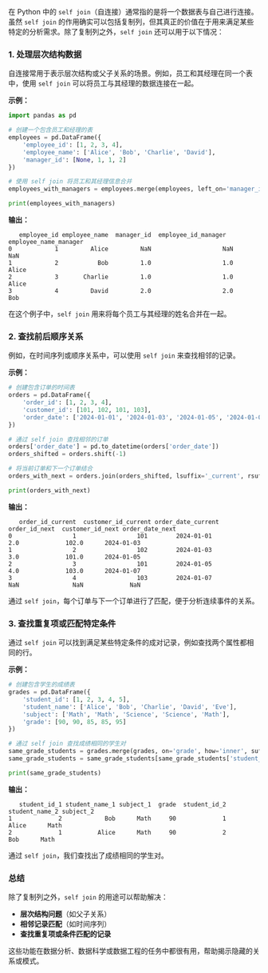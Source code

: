 在 Python 中的 `self join`（自连接）通常指的是将一个数据表与自己进行连接。虽然 `self join` 的作用确实可以包括复制列，但其真正的价值在于用来满足某些特定的分析需求。除了复制列之外，`self join` 还可以用于以下情况：

### 1. **处理层次结构数据**
自连接常用于表示层次结构或父子关系的场景。例如，员工和其经理在同一个表中，使用 `self join` 可以将员工与其经理的数据连接在一起。

**示例：**
```python
import pandas as pd

# 创建一个包含员工和经理的表
employees = pd.DataFrame({
    'employee_id': [1, 2, 3, 4],
    'employee_name': ['Alice', 'Bob', 'Charlie', 'David'],
    'manager_id': [None, 1, 1, 2]
})

# 使用 self join 将员工和其经理信息合并
employees_with_managers = employees.merge(employees, left_on='manager_id', right_on='employee_id', how='left', suffixes=('', '_manager'))

print(employees_with_managers)
```

**输出：**
```
   employee_id employee_name  manager_id  employee_id_manager employee_name_manager
0            1         Alice         NaN                    NaN                  NaN
1            2           Bob         1.0                    1.0                Alice
2            3       Charlie         1.0                    1.0                Alice
3            4         David         2.0                    2.0                  Bob
```
在这个例子中，`self join` 用来将每个员工与其经理的姓名合并在一起。

### 2. **查找前后顺序关系**
例如，在时间序列或顺序关系中，可以使用 `self join` 来查找相邻的记录。

**示例：**
```python
# 创建包含订单的时间表
orders = pd.DataFrame({
    'order_id': [1, 2, 3, 4],
    'customer_id': [101, 102, 101, 103],
    'order_date': ['2024-01-01', '2024-01-03', '2024-01-05', '2024-01-07']
})

# 通过 self join 查找相邻的订单
orders['order_date'] = pd.to_datetime(orders['order_date'])
orders_shifted = orders.shift(-1)

# 将当前订单和下一个订单结合
orders_with_next = orders.join(orders_shifted, lsuffix='_current', rsuffix='_next')

print(orders_with_next)
```

**输出：**
```
   order_id_current  customer_id_current order_date_current  order_id_next  customer_id_next order_date_next
0                 1                 101        2024-01-01            2.0             102.0      2024-01-03
1                 2                 102        2024-01-03            3.0             101.0      2024-01-05
2                 3                 101        2024-01-05            4.0             103.0      2024-01-07
3                 4                 103        2024-01-07            NaN               NaN             NaN
```
通过 `self join`，每个订单与下一个订单进行了匹配，便于分析连续事件的关系。

### 3. **查找重复项或匹配特定条件**
通过 `self join` 可以找到满足某些特定条件的成对记录，例如查找两个属性都相同的行。

**示例：**
```python
# 创建包含学生的成绩表
grades = pd.DataFrame({
    'student_id': [1, 2, 3, 4, 5],
    'student_name': ['Alice', 'Bob', 'Charlie', 'David', 'Eve'],
    'subject': ['Math', 'Math', 'Science', 'Science', 'Math'],
    'grade': [90, 90, 85, 85, 95]
})

# 通过 self join 查找成绩相同的学生对
same_grade_students = grades.merge(grades, on='grade', how='inner', suffixes=('_1', '_2'))
same_grade_students = same_grade_students[same_grade_students['student_id_1'] != same_grade_students['student_id_2']]

print(same_grade_students)
```

**输出：**
```
   student_id_1 student_name_1 subject_1  grade  student_id_2 student_name_2 subject_2
1             2            Bob      Math     90             1         Alice      Math
2             1          Alice      Math     90             2           Bob      Math
```
通过 `self join`，我们查找出了成绩相同的学生对。

### 总结
除了复制列之外，`self join` 的用途可以帮助解决：
- **层次结构问题**（如父子关系）
- **相邻记录匹配**（如时间序列）
- **查找重复项或条件匹配的记录**

这些功能在数据分析、数据科学或数据工程的任务中都很有用，帮助揭示隐藏的关系或模式。

